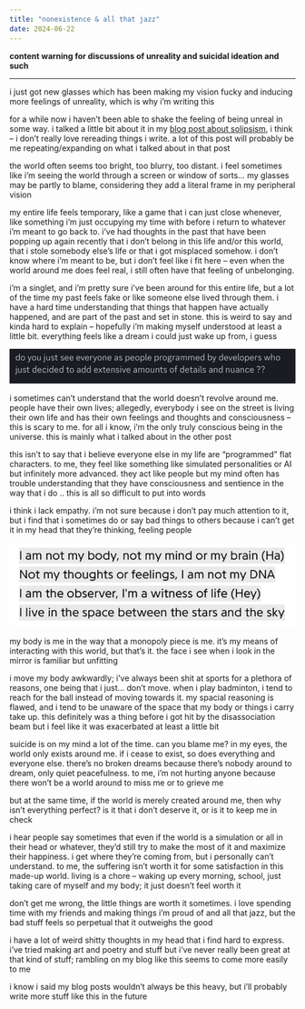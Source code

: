 ```yaml
---
title: "nonexistence & all that jazz"
date: 2024-06-22
---
```


**content warning for discussions of unreality and suicidal ideation and such**

***

i just got new glasses which has been making my vision fucky and inducing more feelings of unreality, which is why i’m writing this

for a while now i haven’t been able to shake the feeling of being unreal in some way. i talked a little bit about it in my [blog post about solipsism](/blog/posts/2023-12-03-solipsism/), i think – i don’t really love rereading things i write. a lot of this post will probably be me repeating/expanding on what i talked about in that post

the world often seems too bright, too blurry, too distant. i feel sometimes like i’m seeing the world through a screen or window of sorts… my glasses may be partly to blame, considering they add a literal frame in my peripheral vision

my entire life feels temporary, like a game that i can just close whenever, like something i’m just occupying my time with before i return to whatever i’m meant to go back to. i’ve had thoughts in the past that have been popping up again recently that i don’t belong in this life and/or this world, that i stole somebody else’s life or that i got misplaced somehow. i don’t know where i’m meant to be, but i don’t feel like i fit here – even when the world around me does feel real, i still often have that feeling of unbelonging.

i’m a singlet, and i’m pretty sure i’ve been around for this entire life, but a lot of the time my past feels fake or like someone else lived through them. i have a hard time understanding that things that happen have actually happened, and are part of the past and set in stone. this is weird to say and kinda hard to explain – hopefully i’m making myself understood at least a little bit. everything feels like a dream i could just wake up from, i guess 

![do you just see everyone as people programmed by developers who just decided to add extensive amounts of details and nuance ??](./nuance.png)

i sometimes can’t understand that the world doesn’t revolve around me. people have their own lives; allegedly, everybody i see on the street is living their own life and has their own feelings and thoughts and consciousness – this is scary to me. for all i know, i’m the only truly conscious being in the universe. this is mainly what i talked about in the other post

this isn’t to say that i believe everyone else in my life are “programmed” flat characters. to me, they feel like something like simulated personalities or AI but infinitely more advanced. they act like people but my mind often has trouble understanding that they have consciousness and sentience in the way that i do .. this is all so difficult to put into words

i think i lack empathy. i’m not sure because i don’t pay much attention to it, but i find that i sometimes do or say bad things to others because i can’t get it in my head that they’re thinking, feeling people 

![I am not my body, not my mind or my brain (Ha) / Not my thoughts or feelings, I am not my DNA / I am the observer, I'm a witness of life (Hey) / I live in the space between the stars and the sky](./ancient_dreams.jpg)

my body is me in the way that a monopoly piece is me. it’s my means of interacting with this world, but that’s it. the face i see when i look in the mirror is familiar but unfitting 

i move my body awkwardly; i’ve always been shit at sports for a plethora of reasons, one being that i just… don’t move. when i play badminton, i tend to reach for the ball instead of moving towards it. my spacial reasoning is flawed, and i tend to be unaware of the space that my body or things i carry take up. this definitely was a thing before i got hit by the disassociation beam but i feel like it was exacerbated at least a little bit

suicide is on my mind a lot of the time. can you blame me? in my eyes, the world only exists around me. if i cease to exist, so does everything and everyone else. there’s no broken dreams because there’s nobody around to dream, only quiet peacefulness. to me, i’m not hurting anyone because there won’t be a world around to miss me or to grieve me

but at the same time, if the world is merely created around me, then why isn’t everything perfect? is it that i don’t deserve it, or is it to keep me in check

i hear people say sometimes that even if the world is a simulation or all in their head or whatever, they’d still try to make the most of it and maximize their happiness. i get where they’re coming from, but i personally can’t understand. to me, the suffering isn’t worth it for some satisfaction in this made-up world. living is a chore – waking up every morning, school, just taking care of myself and my body; it just doesn’t feel worth it

don’t get me wrong, the little things are worth it sometimes. i love spending time with my friends and making things i’m proud of and all that jazz, but the bad stuff feels so perpetual that it outweighs the good 

i have a lot of weird shitty thoughts in my head that i find hard to express. i’ve tried making art and poetry and stuff but i’ve never really been great at that kind of stuff; rambling on my blog like this seems to come more easily to me

i know i said my blog posts wouldn’t always be this heavy, but i’ll probably write more stuff like this in the future